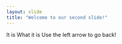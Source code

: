 ```yaml
---
layout: slide
title: "Welcome to our second slide!"
---
```

It is What it is
Use the left arrow to go back!
